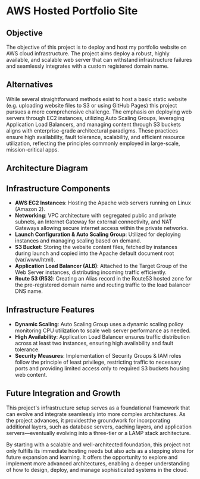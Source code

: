 # AWS Hosted Portfolio Site

## Objective
The objective of this project is to deploy and host my portfolio website on AWS cloud infrastructure. The project aims deploy a robust, highly available, and scalable web server that can withstand infrastructure failures and seamlessly integrates with a custom registered domain name.

## Alternatives
While several straightforward methods exist to host a basic static website (e.g. uploading website files to S3 or using GitHub Pages) this project pursues a more comprehensive challenge. The emphasis on deploying web servers through EC2 instances, utilizing Auto Scaling Groups, leveraging Application Load Balancers, and managing content through S3 buckets aligns with enterprise-grade architectural paradigms. These practices ensure high availability, fault tolerance, scalability, and efficient resource utilization, reflecting the principles commonly employed in large-scale, mission-critical apps.

## Architecture Diagram





## Infrastructure Components
- **AWS EC2 Instances**: Hosting the Apache web servers running on Linux (Amazon 2).
- **Networking**: VPC architecture with segregated public and private subnets, an Internet Gateway for external connectivity, and NAT Gateways allowing secure internet access within the private networks. 
- **Launch Configuration & Auto Scaling Group**: Utilized for deploying instances and managing scaling based on demand.
- **S3 Bucket**: Storing the website content files, fetched by instances during launch and copied into the Apache default document root (var/www/html).
- **Application Load Balancer (ALB)**: Attached to the Target Group of the Web Server instances, distributing incoming traffic efficiently.
- **Route 53 (R53)**: Creating an Alias record in the Route53 hosted zone for the pre-registered domain name and routing traffic to the load balancer DNS name.

## Infrastructure Features
- **Dynamic Scaling**: Auto Scaling Group uses a dynamic scaling policy monitoring CPU utilization to scale web server performance as needed.
- **High Availability**: Application Load Balancer ensures traffic distribution across at least two instances, ensuring high availability and fault tolerance.
- **Security Measures**: Implementation of Security Groups & IAM roles follow the principle of least privilege, restricting traffic to necessary ports and providing limited access only to required S3 buckets housing web content.

## Future Integration and Growth

This project's infrastructure setup serves as a foundational framework that can evolve and integrate seamlessly into more complex architectures. As the project advances, it providestthe groundwork for incorporating additional layers, such as database servers, caching layers, and application servers—eventually evolving into a three-tier or a LAMP stack architecture.

By starting with a scalable and well-architected foundation, this project not only fulfills its immediate hosting needs but also acts as a stepping stone for future expansion and learning. It offers the opportunity to explore and implement more advanced architectures, enabling a deeper understanding of how to design, deploy, and manage sophisticated systems in the cloud.